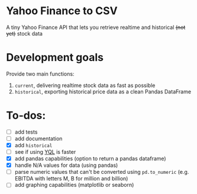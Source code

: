 # Yahoo Finance to CSV
A tiny Yahoo Finance API that lets you retrieve realtime and historical ~~(not yet)~~ stock data

# Development goals
Provide two main functions:  
1. `current`, delivering realtime stock data as fast as possible  
2. `historical`, exporting historical price data as a clean Pandas DataFrame

# To-dos:
- [ ] add tests
- [ ] add documentation
- [x] add `historical`
- [ ] see if using [YQL](https://github.com/lukaszbanasiak/yahoo-finance/blob/master/yahoo_finance/yql.py) is faster
- [x] add pandas capabilities (option to return a pandas dataframe)
- [x] handle N/A values for data (using pandas)
- [ ] parse numeric values that can't be converted using `pd.to_numeric` (e.g. EBITDA with letters M, B for million and billion)
- [ ] add graphing capabilities (matplotlib or seaborn)
